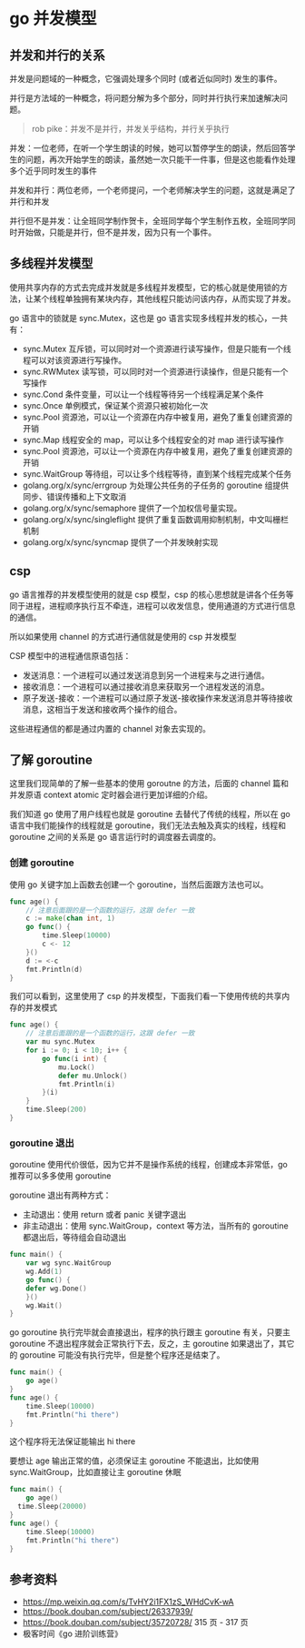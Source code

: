 <!--
 * @Author: shgopher shgopher@gmail.com
 * @Date: 2023-05-14 23:08:19
 * @LastEditors: shgopher shgopher@gmail.com
 * @LastEditTime: 2023-11-27 16:14:01
 * @FilePath: /GOFamily/并发/并发模型/README.md
 * @Description: 
 * 
 * Copyright (c) 2023 by shgopher, All Rights Reserved. 
-->
# go 并发模型
## 并发和并行的关系
并发是问题域的一种概念，它强调处理多个同时 (或者近似同时) 发生的事件。

并行是方法域的一种概念，将问题分解为多个部分，同时并行执行来加速解决问题。

> rob pike：并发不是并行，并发关乎结构，并行关乎执行

并发：一位老师，在听一个学生朗读的时候，她可以暂停学生的朗读，然后回答学生的问题，再次开始学生的朗读，虽然她一次只能干一件事，但是这也能看作处理多个近乎同时发生的事件

并发和并行：两位老师，一个老师提问，一个老师解决学生的问题，这就是满足了并行和并发

并行但不是并发：让全班同学制作贺卡，全班同学每个学生制作五枚，全班同学同时开始做，只能是并行，但不是并发，因为只有一个事件。

## 多线程并发模型
使用共享内存的方式去完成并发就是多线程并发模型，它的核心就是使用锁的方法，让某个线程单独拥有某块内存，其他线程只能访问该内存，从而实现了并发。

go 语言中的锁就是 sync.Mutex，这也是 go 语言实现多线程并发的核心，一共有：
- sync.Mutex 互斥锁，可以同时对一个资源进行读写操作，但是只能有一个线程可以对该资源进行写操作。
- sync.RWMutex 读写锁，可以同时对一个资源进行读操作，但是只能有一个写操作
- sync.Cond 条件变量，可以让一个线程等待另一个线程满足某个条件
- sync.Once 单例模式，保证某个资源只被初始化一次
- sync.Pool 资源池，可以让一个资源在内存中被复用，避免了重复创建资源的开销
- sync.Map 线程安全的 map，可以让多个线程安全的对 map 进行读写操作
- sync.Pool 资源池，可以让一个资源在内存中被复用，避免了重复创建资源的开销
- sync.WaitGroup 等待组，可以让多个线程等待，直到某个线程完成某个任务
- golang.org/x/sync/errgroup 为处理公共任务的子任务的 goroutine 组提供同步、错误传播和上下文取消
- golang.org/x/sync/semaphore 提供了一个加权信号量实现。
- golang.org/x/sync/singleflight 提供了重复函数调用抑制机制，中文叫栅栏机制
- golang.org/x/sync/syncmap 提供了一个并发映射实现
## csp
go 语言推荐的并发模型使用的就是 csp 模型，csp 的核心思想就是讲各个任务等同于进程，进程顺序执行互不牵连，进程可以收发信息，使用通道的方式进行信息的通信。

所以如果使用 channel 的方式进行通信就是使用的 csp 并发模型

CSP 模型中的进程通信原语包括：

- 发送消息：一个进程可以通过发送消息到另一个进程来与之进行通信。
- 接收消息：一个进程可以通过接收消息来获取另一个进程发送的消息。
- 原子发送-接收：一个进程可以通过原子发送-接收操作来发送消息并等待接收消息，这相当于发送和接收两个操作的组合。

这些进程通信的都是通过内置的 channel 对象去实现的。
## 了解 goroutine
这里我们现简单的了解一些基本的使用 goroutne 的方法，后面的 channel 篇和并发原语 context atomic 定时器会进行更加详细的介绍。

我们知道 go 使用了用户线程也就是 goroutine 去替代了传统的线程，所以在 go 语言中我们能操作的线程就是 goroutine，我们无法去触及真实的线程，线程和 goroutine 之间的关系是 go 语言运行时的调度器去调度的。
### 创建 goroutine
使用 go 关键字加上函数去创建一个 goroutine，当然后面跟方法也可以。

```go
func age() {
	// 注意后面跟的是一个函数的运行，这跟 defer 一致
	c := make(chan int, 1)
	go func() {
		time.Sleep(10000)
		c <- 12
	}()
	d := <-c
	fmt.Println(d)
}
```
我们可以看到，这里使用了 csp 的并发模型，下面我们看一下使用传统的共享内存的并发模式

```go
func age() {
	// 注意后面跟的是一个函数的运行，这跟 defer 一致
	var mu sync.Mutex
	for i := 0; i < 10; i++ {
		go func(i int) {
			mu.Lock()
			defer mu.Unlock()
			fmt.Println(i)
		}(i)
	}
	time.Sleep(200)
}
```


### goroutine 退出
goroutine 使用代价很低，因为它并不是操作系统的线程，创建成本非常低，go 推荐可以多多使用 goroutine

goroutine 退出有两种方式：
- 主动退出：使用 return 或者 panic 关键字退出
- 非主动退出：使用 sync.WaitGroup，context 等方法，当所有的 goroutine 都退出后，等待组会自动退出

```go
func main() {
	var wg sync.WaitGroup
	wg.Add(1)
	go func() {
    defer wg.Done()
	}()
    wg.Wait()
}
``` 
go goroutine 执行完毕就会直接退出，程序的执行跟主 goroutine 有关，只要主 goroutine 不退出程序就会正常执行下去，反之，主 goroutine 如果退出了，其它的 goroutine 可能没有执行完毕，但是整个程序还是结束了。

```go
func main() {
	go age()
}
func age() {
	time.Sleep(10000)
	fmt.Println("hi there")
}
```
这个程序将无法保证能输出 hi there

要想让 age 输出正常的值，必须保证主 goroutine 不能退出，比如使用 sync.WaitGroup，比如直接让主 goroutine 休眠

```go
func main() {
	go age()
  time.Sleep(20000)
}
func age() {
	time.Sleep(10000)
	fmt.Println("hi there")
}
```

## 参考资料
- https://mp.weixin.qq.com/s/TvHY2i1FX1zS_WHdCvK-wA
- https://book.douban.com/subject/26337939/ 
- https://book.douban.com/subject/35720728/ 315 页 - 317 页
- 极客时间《go 进阶训练营》
